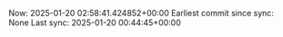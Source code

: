 Now: 2025-01-20 02:58:41.424852+00:00 Earliest commit since sync: None Last sync: 2025-01-20 00:44:45+00:00
